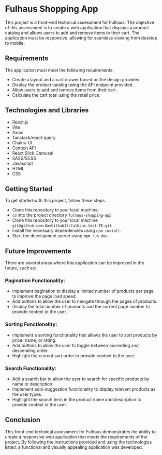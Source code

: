 
# Fulhaus Shopping App

This project is a front-end technical assessment for Fulhaus. The objective of this assessment is to create a web application that displays a product catalog and allows users to add and remove items to their cart. The application must be responsive, allowing for seamless viewing from desktop to mobile.

## Requirements

The application must meet the following requirements:

- Create a layout and a cart drawer based on the design provided
- Display the product catalog using the API endpoint provided.
- Allow users to add and remove items from their cart.
- Calculate the cart total using the retail price.

## Technologies and Libraries

- React.js
- Vite
- Axios
- Tanstack/react-query
- Chakra UI
- Context API
- React Slick Carousel
- SASS/SCSS
- Javascript
- HTML
- CSS

## Getting Started

To get started with this project, follow these steps:

- Clone this repository to your local machine.
- `cd` into the project directory `fulhaus-shopping-app`
- Clone this repository to your local machine
`git@github.com:NavGithub15/fulhaus-test-FE.git`
- Install the necessary dependencies using `npm install`.
- Start the development server using `npm run dev`.

## Future Improvements

There are several areas where this application can be improved in the future, such as:

### Pagination Functionality:
- Implement pagination to display a limited number of products per page to improve the page load speed.
- Add buttons to allow the user to navigate through the pages of products.
- Display the total number of products and the current page number to provide context to the user.
### Sorting Functionality:
- Implement a sorting functionality that allows the user to sort products by price, name, or rating.
- Add buttons to allow the user to toggle between ascending and descending order.
- Highlight the current sort order to provide context to the user.
### Search Functionality:
- Add a search bar to allow the user to search for specific products by name or description.
- Implement auto-suggestion functionality to display relevant products as the user types.
- Highlight the search term in the product name and description to provide context to the user.


## Conclusion
This front-end technical assessment for Fulhaus demonstrates the ability to create a responsive web application that meets the requirements of the project. By following the instructions provided and using the technologies listed, a functional and visually appealing application was developed.